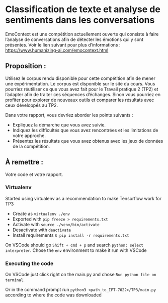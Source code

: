 # Classification de texte et analyse de sentiments dans les conversations

EmoContext est une compétition actuellement ouverte qui consiste à faire l’analyse de
conversations afin de détecter les émotions qui y sont présentes. Voir le lien suivant pour plus
d’informations : https://www.humanizing-ai.com/emocontext.html

## Proposition : 
Utilisez le corpus rendu disponible pour cette compétition afin de mener une
expérimentation. Le corpus est disponible sur le site du cours. Vous pourriez réutiliser ce que
vous avez fait pour le Travail pratique 2 (TP2) et l’adapter afin de traiter ces séquences
d’échanges. Sinon vous pourriez en profiter pour explorer de nouveaux outils et comparer les
résultats avec ceux développés au TP2.

Dans votre rapport, vous devriez aborder les points suivants :

- Expliquez la démarche que vous avez suivie.
- Indiquez les difficultés que vous avez rencontrées et les limitations de votre approche.
- Présentez les résultats que vous avez obtenus avec les jeux de données de la compétition.

## À remettre : 
Votre code et votre rapport. 

### Virtualenv
Started using virtualenv as a recommendation to make Tensorflow work for TP3

- Create as `virtualenv ./env`
- Exported with `pip freeze > requirements.txt`
- Activate with `source ./venv/bin/activate`
- Desactivate with `deactivate`
- Install requirements `$ pip install -r requirements.txt`

On VSCode should go `Shift + cmd + p` and search `python: select interpreter`. Chose the `env` environment to make it run with VSCode

### Executing the code

On VSCode just click right on the main.py and chose `Run python file on terminal`.

Or in the command prompt run `python3 <path_to_IFT-7022>/TP3/main.py` according to where the code was downloaded